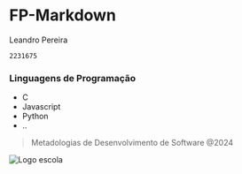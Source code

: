 # __FP-Markdown__

Leandro Pereira

`2231675`

### Linguagens de Programação

* C
* Javascript
* Python
* ..

> Metadologias de Desenvolvimento de Software @2024

![](https://eduportugal.eu/wp-content/uploads/2017/08/eduportugal_ipleiria_n.jpg "Logo escola")




